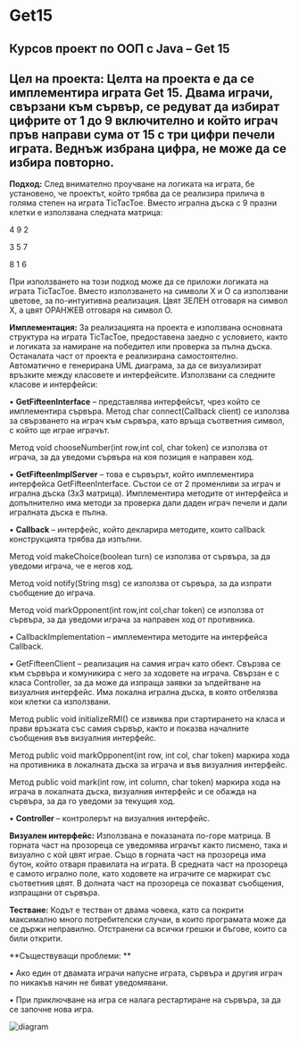 # Get15

## Курсов проект по ООП с Java – Get 15


**Цел на проекта:** Целта на проекта е да се имплементира играта Get 15. Двама играчи, свързани към сървър, се редуват да избират цифрите от 1 до 9 включително и който играч пръв направи сума от 15 с три цифри печели играта. Веднъж избрана цифра, не може да се избира повторно.
---

**Подход:** След внимателно проучване на логиката на играта, бе установено, че проектът, който трябва да се реализира прилича в голяма степен на играта TicTacToe. Вместо игрална дъска с 9 празни клетки е използвана следната матрица:

4 9 2

3 5 7

8 1 6

При използването на този подход може да се приложи логиката на играта TicTacToe. Вместо използването на символи Х и О са използвани цветове, за по-интуитивна реализация. Цвят ЗЕЛЕН отговаря на символ Х, а цвят ОРАНЖЕВ отговаря на символ О.

**Имплементация:** За реализацията на проекта е използвана основната структура на играта TicTacToe, предоставена заедно с условието, както и логиката за намиране на победител или проверка за пълна дъска. Останалата част от проекта е реализирана самостоятелно. Автоматично е генерирана UML диаграма, за да се визуализират връзките между класовете и интерфейсите. Използвани са следните класове и интерфейси:

• **GetFifteenInterface** – представлява интерфейсът, чрез който се имплементира сървъра. 
Метод  char connect(Callback client) се използва за свързването на играч към сървъра, като връща съответния символ, с който ще играе играчът.

Метод void chooseNumber(int row,int col, char token) се използва от играча, за да уведоми сървъра на коя позиция е направен ход.

• **GetFifteenImplServer** – това е сървърът, който имплементира интерфейса GetFifteenInterface. Състои се от 2 променливи за играч и игрална дъска (3х3 матрица). Имплементира методите от интерфейса и допълнително има методи за проверка дали даден играч печели и дали игралната дъска е пълна.

•	**Callback** – интерфейс, който декларира методите, които callback конструкцията трябва да изпълни.

Метод void makeChoice(boolean turn) се използва от сървъра, за да уведоми играча, че е негов ход.

Метод void notify(String msg) се използва от сървъра, за да изпрати съобщение до играча.

Метод void markOpponent(int row,int col,char token) се използва от сървъра, за да уведоми играча за направен ход от противника.

•	CallbackImplementation – имплементира методите на интерфейса Callback.

•	GetFifteenClient – реализация на самия играч като обект. Свързва се към сървъра и комуникира с него за ходовете на играча. Свързан е с класа Controller, за да може да изпраща заявки за ъпдейтване на визуалния интерфейс. Има локална игрална дъска, в която отбелязва кои клетки са използвани.

Метод public void initializeRMI() се извиква при стартирането на класа и прави връзката със самия сървър, както и показва началните съобщения във визуалния интерфейс.

Метод public void markOpponent(int row, int col, char token) маркира хода на противника в локалната дъска за играча и във визуалния интерфейс.

Метод public void mark(int row, int column, char token) маркира хода на играча в локалната дъска, визуалния интерфейс и се обажда на сървъра, за да го уведоми за текущия ход.

•	**Controller** – контролерът на визуалния интерфейс.
 
**Визуален интерфейс:** Използвана е показаната по-горе матрица. В горната част на прозореца се уведомява играчът както писмено, така и визуално с кой цвят играе. Също в горната част на прозореца има бутон, който отваря правилата на играта. В средната част на прозореца е самото игрално поле, като ходовете на играчите се маркират със съответния цвят. В долната част на прозореца се показват съобщения, изпращани от сървъра.

**Тестване:** Кодът е тестван от двама човека, като са покрити максимално много потребителски случаи, в които програмата може да се държи неправилно. Отстранени са всички грешки и бъгове, които са били открити.

**Съществуващи проблеми: **

•	Ако един от двамата играчи напусне играта, сървъра и другия играч по никакъв начин не биват уведомявани.

•	При приключване на игра се налага рестартиране на сървъра, за да се започне нова игра.


![diagram](https://user-images.githubusercontent.com/63779277/111617499-da08b480-87eb-11eb-9bd5-42ed2f06d892.png)

